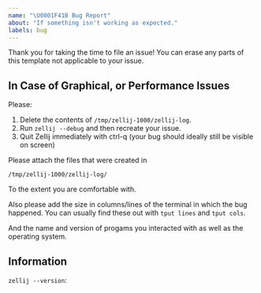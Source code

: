 ```yaml
---
name: "\U0001F41B Bug Report"
about: "If something isn't working as expected."
labels: bug
---
```

Thank you for taking the time to file an issue!
You can erase any parts of this template not applicable to your issue.

## In Case of Graphical, or Performance Issues

Please:
1. Delete the contents of `/tmp/zellij-1000/zellij-log`.
2. Run `zellij --debug` and then recreate your issue.
3. Quit Zellij immediately with ctrl-q (your bug should ideally still be visible on screen)

Please attach the files that were created in

`/tmp/zellij-1000/zellij-log/`

To the extent you are comfortable with.

Also please add the size in columns/lines of the terminal in which the bug happened. You can usually find these out with `tput lines` and `tput cols`.

And the name and version of progams you interacted with as well as
the operating system.

## Information

`zellij --version`:
